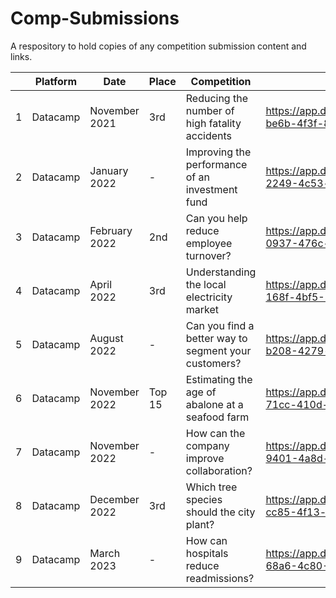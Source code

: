 # Comp-Submissions
A respository to hold copies of any competition submission content and links.

| | Platform | Date | Place | Competition | Submission | Language |
|-|----------|------|-------|-------------|------------|----------|
| 1 | Datacamp | November 2021 | 3rd | Reducing the number of high fatality accidents | https://app.datacamp.com/workspace/w/75db081c-be6b-4f3f-8f4c-06eabf2e3bc5 | R |
| 2 | Datacamp | January 2022 | - | Improving the performance of an investment fund | https://app.datacamp.com/workspace/w/9116f1aa-2249-4c53-b373-7c96b85b83b8 | R |
| 3 | Datacamp | February 2022 | 2nd | Can you help reduce employee turnover? | https://app.datacamp.com/workspace/w/7a32bfba-0937-476c-99f8-4d2957c2b110 | Python |
| 4 | Datacamp | April 2022 | 3rd | Understanding the local electricity market | https://app.datacamp.com/workspace/w/5db86698-168f-4bf5-8c91-ed3444ee6283 | R |
| 5 | Datacamp | August 2022 | - | Can you find a better way to segment your customers? | https://app.datacamp.com/workspace/w/41cfda99-b208-4279-a1e5-5ccafe6cad94 | Python |
| 6 | Datacamp | November 2022 | Top 15 | Estimating the age of abalone at a seafood farm | https://app.datacamp.com/workspace/w/0ce3e417-71cc-410d-8f27-c159ecd06e21 | R |
| 7 | Datacamp | November 2022 | - | How can the company improve collaboration? | https://app.datacamp.com/workspace/w/da8456ad-9401-4a8d-8161-3cef8d57780e | Python |
| 8 | Datacamp | December 2022 | 3rd | Which tree species should the city plant? | https://app.datacamp.com/workspace/w/62e39b83-cc85-4f13-a7da-2aaa67e0e893 | Python |
| 9 | Datacamp | March 2023 | - | How can hospitals reduce readmissions? | https://app.datacamp.com/workspace/w/cef8a933-68a6-4c80-90f5-3f2ee1df257d | R |
